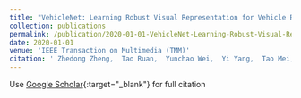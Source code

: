 ```yaml
---
title: "VehicleNet: Learning Robust Visual Representation for Vehicle Re-identification"
collection: publications
permalink: /publication/2020-01-01-VehicleNet-Learning-Robust-Visual-Representation-for-Vehicle-Re-identification
date: 2020-01-01
venue: 'IEEE Transaction on Multimedia (TMM)'
citation: ' Zhedong Zheng,  Tao Ruan,  Yunchao Wei,  Yi Yang,  Tao Mei, &quot;VehicleNet: Learning Robust Visual Representation for Vehicle Re-identification.&quot; IEEE Transaction on Multimedia (TMM), 2020.'
---
```

Use [Google Scholar](https://scholar.google.com/scholar?q=VehicleNet:+Learning+Robust+Visual+Representation+for+Vehicle+Re+identification){:target="_blank"} for full citation